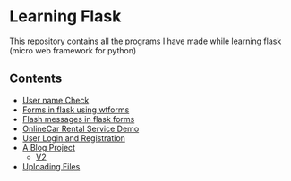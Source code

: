 # Learning Flask
This repository contains all the programs I have made while learning flask (micro web framework for python)
<h2> Contents </h2>
<ul>
  <li><a href='https://github.com/stqc/learning_flask/tree/master/username_check'> User name Check </a></li>
  <li><a href='https://github.com/stqc/learning_flask/tree/master/wtforms_flask'>Forms in flask using wtforms </a></li>
  <li><a href='https://github.com/stqc/learning_flask/tree/master/flask_flash_message'>Flash messages in flask forms</a></li>
  <li><a href ='https://github.com/stqc/learning_flask/tree/master/Car_rental_v1'> OnlineCar Rental Service Demo</a></li>
  <li><a href='https://github.com/stqc/learning_flask/tree/master/login_users'>User Login and Registration</a></li>
  <li><a href ='https://github.com/stqc/learning_flask/tree/master/blog'> A Blog Project </a>
    <ul><li><a href='https://github.com/stqc/learning_flask/tree/master/blog_v2'>V2</a></li></li></ul>
   <li><a href ='https://github.com/stqc/learning_flask/tree/master/file_upload'> Uploading Files </a> </li> 
</ul>
